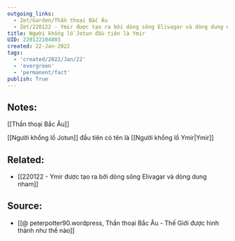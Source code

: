 ```yaml
---
outgoing_links:
  - Zet/Garden/Thần thoại Bắc Âu
  - Zet/220122 - Ymir được tạo ra bởi dòng sông Elivagar và dòng dung nham
title: Người khổng lồ Jotun đầu tiên là Ymir
UID: 220122104803
created: 22-Jan-2022
tags:
  - 'created/2022/Jan/22'
  - 'evergreen'
  - 'permanent/fact'
publish: True
---
```

## Notes:
[[Thần thoại Bắc Âu]]

[[Người khổng lồ Jotun]] đầu tiên có tên là [[Người khổng lồ Ymir|Ymir]]

## Related:
- [[220122 - Ymir được tạo ra bởi dòng sông Elivagar và dòng dung nham]]
## Source:
- [[@ peterpotter90.wordpress, Thần thoại Bắc Âu - Thế Giới được hình thành như thế nào]]


